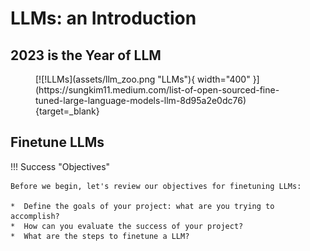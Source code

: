 # LLMs: an Introduction


## 2023 is the Year of LLM


<figure markdown>
  [![!LLMs](assets/llm_zoo.png "LLMs"){ width="400" }](https://sungkim11.medium.com/list-of-open-sourced-fine-tuned-large-language-models-llm-8d95a2e0dc76){target=_blank}
</figure>

## Finetune LLMs

!!! Success "Objectives"
        
    Before we begin, let's review our objectives for finetuning LLMs:

    *  Define the goals of your project: what are you trying to accomplish?
    *  How can you evaluate the success of your project?
    *  What are the steps to finetune a LLM?